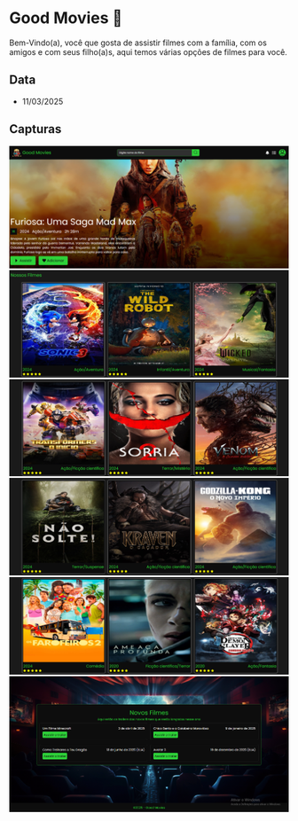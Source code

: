 # Good Movies 🎥
Bem-Vindo(a), você que gosta de assistir filmes com a família, com os amigos e com seus filho(a)s, aqui temos várias opções de filmes para você.

## Data
- 11/03/2025

## Capturas
<div>
   <img src="./Capturas/Captura1.png">
   <img src="./Capturas/Captura2.png">
   <img src="./Capturas/Captura3.png">
   <img src="./Capturas/Captura4.png">
   <img src="./Capturas/Captura5.png">
   <img src="./Capturas/Captura6.png">
</div>
